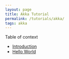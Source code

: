 ```yaml
---
layout: page
title: Akka Tutorial
permalink: /tutorials/akka/
tags: akka
---
```


Table of context

* [Introduction](/tutorials/akka/introduction)
* [Hello World](/tutorials/akka/helloworld)

